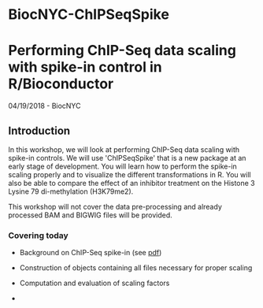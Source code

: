# BiocNYC-ChIPSeqSpike

# Performing ChIP-Seq data scaling with spike-in control in R/Bioconductor

04/19/2018 - BiocNYC

## Introduction

In this workshop, we will look at performing ChIP-Seq data scaling with spike-in controls. We will use 'ChIPSeqSpike' that is a new package at an early stage of development. You will learn how to perform the spike-in scaling properly and to visualize the different transformations in R. You will also be able to compare the effect of an inhibitor treatment on the Histone 3 Lysine 79 di-methylation (H3K79me2).

This workshop will not cover the data pre-processing and already processed BAM and BIGWIG files will be provided.


### Covering today

* Background on ChIP-Seq spike-in (see [pdf]())

* Construction of objects containing all files necessary for proper scaling

* Computation and evaluation of scaling factors 

* 
